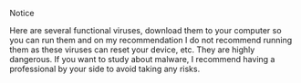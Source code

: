 Notice

Here are several functional viruses, download them to your computer so you can run them and on my recommendation I do not recommend running them as these viruses can reset your device, etc. They are highly dangerous. If you want to study about malware, I recommend having a professional by your side to avoid taking any risks.
